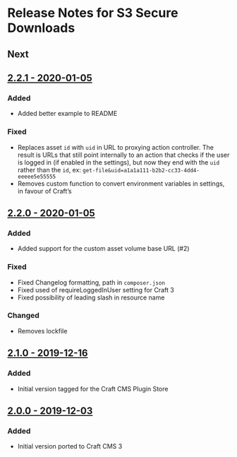 # Release Notes for S3 Secure Downloads

<!--

## [0.0.0 - YYYY-MM-DD](https://github.com/kennethormandy/craft-s3securedownloads/releases/tag/v0.0.0)

### Added
### Changed
### Deprecated
### Removed
### Fixed
### Security

-->

## Next

## [2.2.1 - 2020-01-05](https://github.com/kennethormandy/craft-s3securedownloads/releases/tag/v2.2.1)

### Added

- Added better example to README

### Fixed

- Replaces asset `id` with `uid` in URL to proxying action controller. The result is URLs that still point internally to an action that checks if the user is logged in (if enabled in the settings), but now they end with the `uid` rather than the `id`, ex: `get-file&uid=a1a1a111-b2b2-cc33-4dd4-eeeee5e55555`
- Removes custom function to convert environment variables in settings, in favour of Craft’s

## [2.2.0 - 2020-01-05](https://github.com/kennethormandy/craft-s3securedownloads/releases/tag/v2.2.0)

### Added

- Added support for the custom asset volume base URL (#2)

### Fixed

- Fixed Changelog formatting, path in `composer.json`
- Fixed used of requireLoggedInUser setting for Craft 3
- Fixed possibility of leading slash in resource name

### Changed

- Removes lockfile

## [2.1.0 - 2019-12-16](https://github.com/kennethormandy/craft-s3securedownloads/releases/tag/v2.1.0)

### Added

- Initial version tagged for the Craft CMS Plugin Store

## [2.0.0 - 2019-12-03](https://github.com/kennethormandy/craft-s3securedownloads/releases/tag/v2.0.0)

### Added

- Initial version ported to Craft CMS 3
